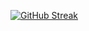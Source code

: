 [![GitHub Streak](http://github-readme-streak-stats.herokuapp.com?user=Kutlizamaev&theme=react&border_radius=5&date_format=j%20M%5B%20Y%5D&card_width=500)](https://git.io/streak-stats)
